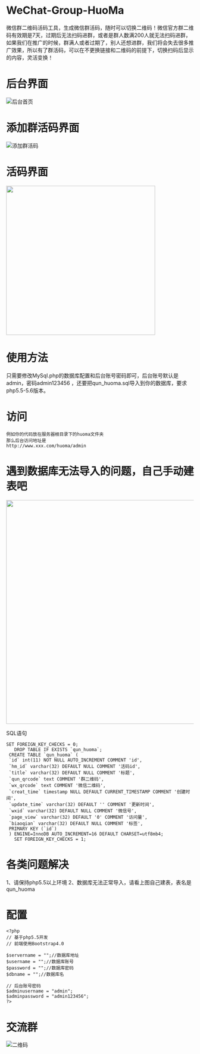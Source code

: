# WeChat-Group-HuoMa
微信群二维码活码工具，生成微信群活码，随时可以切换二维码！微信官方群二维码有效期是7天，过期后无法扫码进群，或者是群人数满200人就无法扫码进群，如果我们在推广的时候，群满人或者过期了，别人还想进群，我们将会失去很多推广效果，所以有了群活码，可以在不更换链接和二维码的前提下，切换扫码后显示的内容，灵活变换！

# 后台界面
![后台首页](https://common-fd.zol-img.com.cn/g1/M05/04/04/ChMljV77EfWINIFHAACFTDv0yZUAAQRFwNyeWMAAIVk111.jpg "后台首页")

# 添加群活码界面
![添加群活码](https://common-fd.zol-img.com.cn/g1/M06/04/04/ChMljl77EwSIdr40AAC7igqlce4AAQRGADKhRUAALui682.jpg "添加群活码")

# 活码界面
<img src="https://common-fd.zol-img.com.cn/g1/M09/04/0A/ChMljV78UCSIRkr-AADvZ7CurlQAAQSdwMlsWkAAO9_814.jpg" width="400"/>

# 使用方法
只需要修改MySql.php的数据库配置和后台账号密码即可，后台账号默认是admin，密码admin123456 ，还要把qun_huoma.sql导入到你的数据库，要求php5.5-5.6版本。

# 访问
```
例如你的代码放在服务器根目录下的huoma文件夹
那么后台访问地址是
http://www.xxx.com/huoma/admin
```

# 遇到数据库无法导入的问题，自己手动建表吧
<img src="http://pic.iask.cn/fimg/743365032832.jpg" width="600"/>

SQL语句
```
SET FOREIGN_KEY_CHECKS = 0; 
   DROP TABLE IF EXISTS `qun_huoma`; 
 CREATE TABLE `qun_huoma` ( 
 `id` int(11) NOT NULL AUTO_INCREMENT COMMENT 'id', 
 `hm_id` varchar(32) DEFAULT NULL COMMENT '活码id', 
 `title` varchar(32) DEFAULT NULL COMMENT '标题', 
 `qun_qrcode` text COMMENT '群二维码', 
 `wx_qrcode` text COMMENT '微信二维码', 
 `creat_time` timestamp NULL DEFAULT CURRENT_TIMESTAMP COMMENT '创建时间', 
 `update_time` varchar(32) DEFAULT '' COMMENT '更新时间', 
 `wxid` varchar(32) DEFAULT NULL COMMENT '微信号', 
 `page_view` varchar(32) DEFAULT '0' COMMENT '访问量', 
 `biaoqian` varchar(32) DEFAULT NULL COMMENT '标签', 
 PRIMARY KEY (`id`) 
 ) ENGINE=InnoDB AUTO_INCREMENT=16 DEFAULT CHARSET=utf8mb4; 
   SET FOREIGN_KEY_CHECKS = 1; 
```

# 各类问题解决
1、请保持php5.5以上环境
2、数据库无法正常导入，请看上图自己建表，表名是qun_huoma

# 配置
```
<?php
// 基于php5.5开发
// 前端使用Bootstrap4.0

$servername = "";//数据库地址
$username = "";//数据库账号
$password = "";//数据库密码
$dbname = "";//数据库名

// 后台账号密码
$adminusername = "admin";
$adminpassword = "admin123456";
?>
```

# 交流群
![二维码](https://common-fd.zol-img.com.cn/g5/M00/0C/0E/ChMkJl7-mZGIMqAqAABIBLxlQOYAAwkAALchAEAAEgc646.jpg "二维码")
